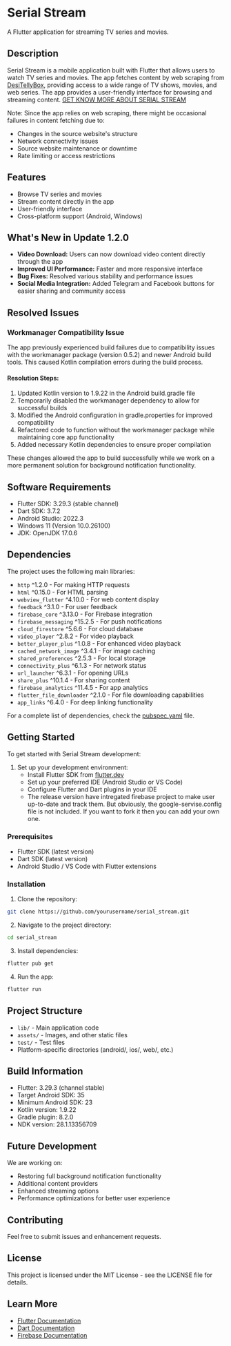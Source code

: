 # Serial Stream

A Flutter application for streaming TV series and movies.

## Description
Serial Stream is a mobile application built with Flutter that allows users to watch TV series and movies. The app fetches content by web scraping from [DesiTellyBox](http://desitellybox.to/), providing access to a wide range of TV shows, movies, and web series. The app provides a user-friendly interface for browsing and streaming content.
[GET KNOW MORE ABOUT SERIAL STREAM](https://somnathdashs.github.io/apps/serial_stream/)

Note: Since the app relies on web scraping, there might be occasional failures in content fetching due to:
- Changes in the source website's structure
- Network connectivity issues
- Source website maintenance or downtime
- Rate limiting or access restrictions

## Features
- Browse TV series and movies
- Stream content directly in the app
- User-friendly interface
- Cross-platform support (Android, Windows)

## What's New in Update 1.2.0

- **Video Download:** Users can now download video content directly through the app
- **Improved UI Performance:** Faster and more responsive interface
- **Bug Fixes:** Resolved various stability and performance issues
- **Social Media Integration:** Added Telegram and Facebook buttons for easier sharing and community access

## Resolved Issues

### Workmanager Compatibility Issue

The app previously experienced build failures due to compatibility issues with the workmanager package (version 0.5.2) and newer Android build tools. This caused Kotlin compilation errors during the build process.

#### Resolution Steps:

1. Updated Kotlin version to 1.9.22 in the Android build.gradle file
2. Temporarily disabled the workmanager dependency to allow for successful builds
3. Modified the Android configuration in gradle.properties for improved compatibility
4. Refactored code to function without the workmanager package while maintaining core app functionality
5. Added necessary Kotlin dependencies to ensure proper compilation

These changes allowed the app to build successfully while we work on a more permanent solution for background notification functionality.

## Software Requirements
- Flutter SDK: 3.29.3 (stable channel)
- Dart SDK: 3.7.2
- Android Studio: 2022.3
- Windows 11 (Version 10.0.26100)
- JDK: OpenJDK 17.0.6

## Dependencies
The project uses the following main libraries:
- `http` ^1.2.0 - For making HTTP requests
- `html` ^0.15.0 - For HTML parsing
- `webview_flutter` ^4.10.0 - For web content display
- `feedback` ^3.1.0 - For user feedback
- `firebase_core` ^3.13.0 - For Firebase integration
- `firebase_messaging` ^15.2.5 - For push notifications
- `cloud_firestore` ^5.6.6 - For cloud database
- `video_player` ^2.8.2 - For video playback
- `better_player_plus` ^1.0.8 - For enhanced video playback
- `cached_network_image` ^3.4.1 - For image caching
- `shared_preferences` ^2.5.3 - For local storage
- `connectivity_plus` ^6.1.3 - For network status
- `url_launcher` ^6.3.1 - For opening URLs
- `share_plus` ^10.1.4 - For sharing content
- `firebase_analytics` ^11.4.5 - For app analytics
- `flutter_file_downloader` ^2.1.0 - For file downloading capabilities
- `app_links` ^6.4.0 - For deep linking functionality

For a complete list of dependencies, check the [pubspec.yaml](https://github.com/somnathdashs/Serial_Stream/blob/main/pubspec.yaml) file.

## Getting Started
To get started with Serial Stream development:

1. Set up your development environment:
   - Install Flutter SDK from [flutter.dev](https://flutter.dev/docs/get-started/install)
   - Set up your preferred IDE (Android Studio or VS Code)
   - Configure Flutter and Dart plugins in your IDE 
   - The release version have intregated firebase project to make user up-to-date and track them. But obviously, the google-servise.config file is not included. If you want to fork it then you can add your own one.


### Prerequisites
- Flutter SDK (latest version)
- Dart SDK (latest version)
- Android Studio / VS Code with Flutter extensions

### Installation
1. Clone the repository:
```bash
git clone https://github.com/yourusername/serial_stream.git
```

2. Navigate to the project directory:
```bash
cd serial_stream
```

3. Install dependencies:
```bash
flutter pub get
```

4. Run the app:
```bash
flutter run
```

## Project Structure
- `lib/` - Main application code
- `assets/` - Images, and other static files
- `test/` - Test files
- Platform-specific directories (android/, ios/, web/, etc.)

## Build Information

- Flutter: 3.29.3 (channel stable)
- Target Android SDK: 35
- Minimum Android SDK: 23
- Kotlin version: 1.9.22
- Gradle plugin: 8.2.0
- NDK version: 28.1.13356709

## Future Development

We are working on:
- Restoring full background notification functionality
- Additional content providers
- Enhanced streaming options
- Performance optimizations for better user experience

## Contributing
Feel free to submit issues and enhancement requests.

## License
This project is licensed under the MIT License - see the LICENSE file for details.

## Learn More
- [Flutter Documentation](https://docs.flutter.dev/)
- [Dart Documentation](https://dart.dev/guides)
- [Firebase Documentation](https://firebase.google.com/docs)
